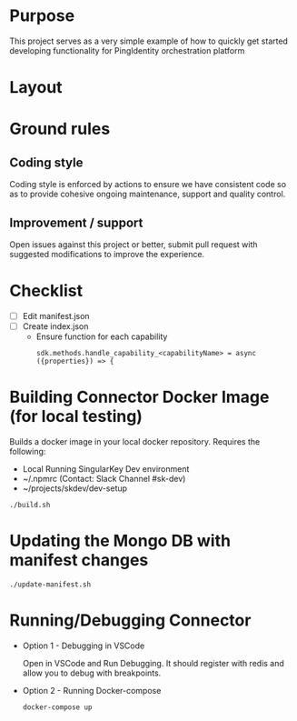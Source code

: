 # Purpose
This project serves as a very simple example of how to quickly get started developing functionality for PingIdentity orchestration platform

# Layout

# Ground rules
## Coding style
Coding style is enforced by actions to ensure we have consistent code so as to provide cohesive ongoing maintenance, support and quality control.
## Improvement / support
Open issues against this project or better, submit pull request with suggested modifications to improve the experience.

# Checklist
- [ ] Edit manifest.json
- [ ] Create index.json
    * Ensure function for each capability
        ```
        sdk.methods.handle_capability_<capabilityName> = async ({properties}) => {
        ```

# Building Connector Docker Image (for local testing)
Builds a docker image in your local docker repository.  Requires the following:
* Local Running SingularKey Dev environment
* ~/.npmrc   (Contact: Slack Channel #sk-dev)
* ~/projects/skdev/dev-setup
```
./build.sh
```

# Updating the Mongo DB with manifest changes
```
./update-manifest.sh
```

# Running/Debugging Connector
* Option 1 - Debugging in VSCode

  Open in VSCode and Run Debugging.  It should register with redis and allow you to debug with breakpoints.

* Option 2 - Running Docker-compose
  ```
  docker-compose up
  ```
